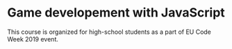 # Game developement with JavaScript

This course is organized for high-school students as a part of EU Code Week 2019 event.
